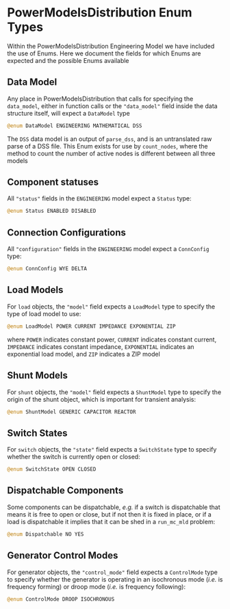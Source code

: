 # PowerModelsDistribution Enum Types

Within the PowerModelsDistribution Engineering Model we have included the use of Enums. Here we document the fields for which Enums are expected and the possible Enums available

## Data Model

Any place in PowerModelsDistribution that calls for specifying the `data_model`, either in function calls or the `"data_model"` field inside the data structure itself, will expect a `DataModel` type

```julia
@enum DataModel ENGINEERING MATHEMATICAL DSS
```

The `DSS` data model is an output of `parse_dss`, and is an untranslated raw parse of a DSS file. This Enum exists for use by `count_nodes`, where the method to count the number of active nodes is different between all three models

## Component statuses

All `"status"` fields in the `ENGINEERING` model expect a `Status` type:

```julia
@enum Status ENABLED DISABLED
```

## Connection Configurations

All `"configuration"` fields in the `ENGINEERING` model expect a `ConnConfig` type:

```julia
@enum ConnConfig WYE DELTA
```

## Load Models

For `load` objects, the `"model"` field expects a `LoadModel` type to specify the type of load model to use:

```julia
@enum LoadModel POWER CURRENT IMPEDANCE EXPONENTIAL ZIP
```

where `POWER` indicates constant power, `CURRENT` indicates constant current, `IMPEDANCE` indicates constant impedance, `EXPONENTIAL` indicates an exponential load model, and `ZIP` indicates a ZIP model

## Shunt Models

For `shunt` objects, the `"model"` field expects a `ShuntModel` type to specify the origin of the shunt object, which is important for transient analysis:

```julia
@enum ShuntModel GENERIC CAPACITOR REACTOR
```

## Switch States

For `switch` objects, the `"state"` field expects a `SwitchState` type to specify whether the switch is currently open or closed:

```julia
@enum SwitchState OPEN CLOSED
```

## Dispatchable Components

Some components can be dispatchable, _e.g._ if a switch is dispatchable that means it is free to open or close, but if not then it is fixed in place, or if a load is dispatchable it implies that it can be shed in a `run_mc_mld` problem:

```julia
@enum Dispatchable NO YES
```

## Generator Control Modes

For generator objects, the `"control_mode"` field expects a `ControlMode` type to specify whether the generator is operating in an isochronous mode (_i.e._ is frequency forming) or droop mode (_i.e._ is frequency following):

```julia
@enum ControlMode DROOP ISOCHRONOUS
```
